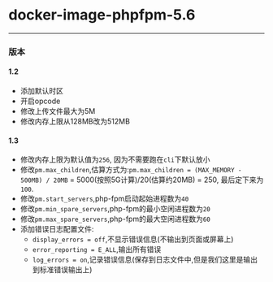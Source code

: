 # docker-image-phpfpm-5.6

---

### 版本 

#### 1.2

* 添加默认时区
* 开启opcode
* 修改上传文件最大为5M
* 修改内存上限从128MB改为512MB

#### 1.3

* 修改内存上限为默认值为`256`, 因为不需要跑在`cli`下默认放小
* 修改`pm.max_children`,估算方式为:`pm.max_children = (MAX_MEMORY - 500MB) / 20MB` = 5000(按照5G计算)/20(估算约20MB) = 250, 最后定下来为`100`.
* 修改`pm.start_servers`,php-fpm启动起始进程数为`40`
* 修改`pm.min_spare_servers`,php-fpm的最小空闲进程数为`20`
* 修改`pm.max_spare_servers`,php-fpm的最大空闲进程数为`60`
* 添加错误日志配置文件:
	* `display_errors = off`,不显示错误信息(不输出到页面或屏幕上)
	* `error_reporting = E_ALL`,输出所有错误
	* `log_errors = on`,记录错误信息(保存到日志文件中,但是我们这里是输出到标准错误输出上)
